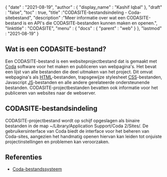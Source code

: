 {
  "date" : "2021-08-19",
  "author" : {
    "display_name" : "Kashif Iqbal"
},
  "draft" : "false",
  "toc" : true,
  "title" :"CODASITE-bestandsindeling - Coda-sitebestand",
  "description" :"Meer informatie over wat een CODASITE-bestand is en API's die CODASITE-bestanden kunnen maken en openen.",
  "linktitle" : "CODASITE",
  "menu" : {
    "docs" : {
      "parent" : "web"
}
},
  "lastmod" : "2021-08-19"
}

## Wat is een CODASITE-bestand?

Een CODASITE-bestand is een websiteprojectbestand dat is gemaakt met [Coda](https://coda.io/) software voor het maken en publiceren van webpagina's. Het bevat een lijst van alle bestanden die deel uitmaken van het project. Dit omvat webpagina's als [HTML](/nl/web/html/)-bestanden, trapsgewijze stylesheet [CSS](/nl/web/css/)-bestanden, Javascript [JS](/nl/web/js/)-bestanden en alle andere gerelateerde ondersteunende bestanden. CODASITE-projectbestanden bevatten ook informatie voor het publiceren van websites naar de webserver.

## CODASITE-bestandsindeling

CODASITE-projectbestand wordt op schijf opgeslagen als binaire bestanden in de map ~/​Library/​Application Support/​Coda 2/​Sites/​. De gebruikersinterface van Coda biedt de interface voor het beheren van Coda-sites, aangezien het handmatig openen hiervan kan leiden tot onjuiste projectinstellingen en problemen kan veroorzaken.

## Referenties

* [Coda-bestandssysteem](https://en.wikipedia.org/wiki/Coda_(file_system))

